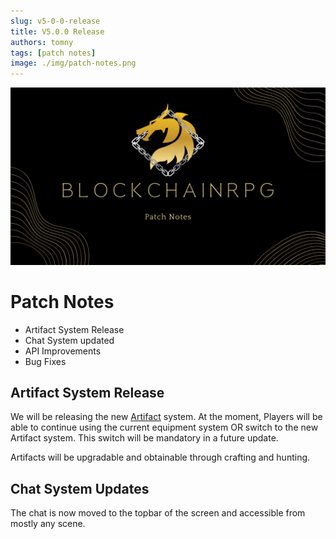 ```yaml
---
slug: v5-0-0-release
title: V5.0.0 Release
authors: tomny
tags: [patch notes]
image: ./img/patch-notes.png
---
```


![Banner](./img/patch-notes.png)

# Patch Notes

- Artifact System Release
- Chat System updated
- API Improvements
- Bug Fixes

## Artifact System Release

We will be releasing the new [Artifact](./docs/game-mechanics/artifacts) system. At the moment, Players will be able to continue using the current equipment system OR switch to the new Artifact system. This switch will be mandatory in a future update.

Artifacts will be upgradable and obtainable through crafting and hunting.

## Chat System Updates

The chat is now moved to the topbar of the screen and accessible from mostly any scene.
